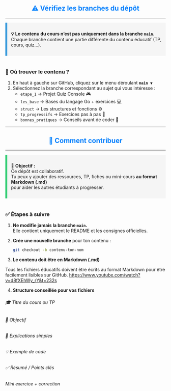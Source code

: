 <h2 align="center" style="color:#007ffd;">⚠️ Vérifiez les branches du dépôt</h2>

---

<div style="background-color:#f5f5f5; border-left:6px solid #3498db; padding:12px;">

<b>💡 Le contenu du cours n’est pas uniquement dans la branche <code>main</code>.</b>  
Chaque branche contient une partie différente du contenu éducatif (TP, cours, quiz…).

</div>

<br/>

### 🧭 Où trouver le contenu ?

1. En haut à gauche sur GitHub, cliquez sur le menu déroulant <b><code>main ▼</code></b>  
2. Sélectionnez la branche correspondant au sujet qui vous intéresse :
   - <code>etape_1</code> → Projet Quiz Console 🎮  
   - <code>les_base</code> → Bases du langage Go + exercices 💻  
   - <code>struct</code> → Les structures et fonctions ⚙️  
   - <code>tp_progressifs</code> → Exercices pas à pas 🧩  
   - <code>bonnes_pratiques</code> → Conseils avant de coder 🚀  

---

<h2 align="center" style="color:#007ffd;">🤝 Comment contribuer</h2>

---

<div style="background-color:#f5f5f5; border-left:6px solid #2ecc71; padding:12px;">

📘 **Objectif :**  
Ce dépôt est collaboratif.  
Tu peux y ajouter des ressources, TP, fiches ou mini-cours **au format Markdown (.md)**  
pour aider les autres étudiants à progresser.

</div>

<br/>

### ✅ Étapes à suivre

1. **Ne modifie jamais la branche `main`.**  
   Elle contient uniquement le README et les consignes officielles.

2. **Crée une nouvelle branche** pour ton contenu :
   ```bash
   git checkout -b contenu-ton-nom

3. **Le contenu doit être en Markdown (.md)**

Tous les fichiers éducatifs doivent être écrits au format Markdown
pour être facilement lisibles sur GitHub.
https://www.youtube.com/watch?v=d8fXEhWy_rY&t=232s

 4. **Structure conseillée pour vos fichiers**
###### 🎓 Titre du cours ou TP
###### 🎯 Objectif
###### 📘 Explications simples
###### 💡 Exemple de code
###### ✅ Résumé / Points clés
###### Mini exercice + correction
